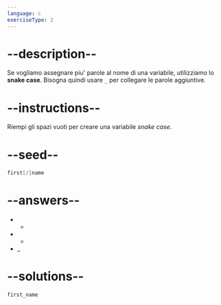 ```yaml
---
language: c
exerciseType: 2
---
```


# --description--

Se vogliamo assegnare piu' parole al nome di una variabile, utilizziamo lo **snake case**.
Bisogna quindi usare `_` per collegare le parole aggiuntive.

# --instructions--

Riempi gli spazi vuoti per creare una variabile *snake case*.

# --seed--

```c
first[/]name
```

# --answers--

- +
- -
- _

# --solutions--

```c
first_name
```
